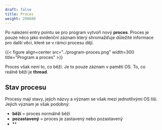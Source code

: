 ```yaml
---
draft: false
title: Proces
weight: 200600
---
```


Po nalezení entry pointu se pro program vytvoří nový **proces**. Proces je pouze něco jako evidenční záznam který shromažďuje důležité informace pro další věci, které se v rámci procesu dějí.

{{< figure align=center src="../program-proces.png" width=300 title="Program a proces" >}}

Proces však není to, co běží. Je to pouze záznam v paměti OS. To, co reálně běží je **thread**.

## Stav procesu

Procesy mají stavy, jejich názvy a význam se však mezi jednotlivými OS liší. Jejich význam je však podobný:

- **běží** = proces normálně běží
- **pozastavený** = proces je zastavený nebo pozastavený
- **
